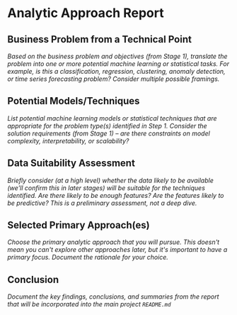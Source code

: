 # Analytic Approach Report

## Business Problem from a Technical Point
_Based on the business problem and objectives (from Stage 1), translate the problem into one or more potential machine learning or statistical tasks. For example, is this a classification, regression, clustering, anomaly detection, or time series forecasting problem? Consider multiple possible framings._

## Potential Models/Techniques
_List potential machine learning models or statistical techniques that are appropriate for the problem type(s) identified in Step 1. Consider the solution requirements (from Stage 1) – are there constraints on model complexity, interpretability, or scalability?_

## Data Suitability Assessment
_Briefly consider (at a high level) whether the data likely to be available (we'll confirm this in later stages) will be suitable for the techniques identified. Are there likely to be enough features? Are the features likely to be predictive? This is a preliminary assessment, not a deep dive._

## Selected Primary Approach(es)
_Choose the primary analytic approach that you will pursue. This doesn't mean you can't explore other approaches later, but it's important to have a primary focus. Document the rationale for your choice._

## Conclusion
_Document the key findings, conclusions, and summaries from the report that will be incorporated into the main project `README.md`_ 